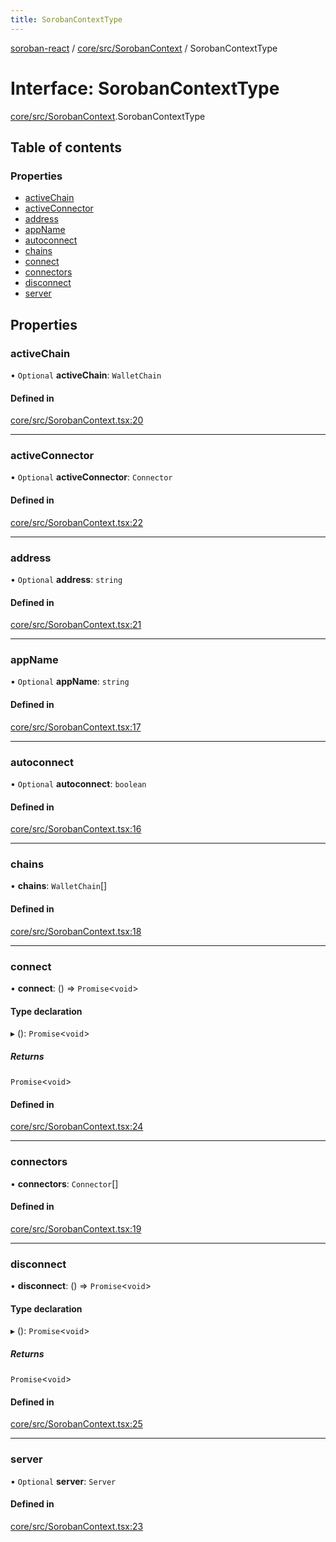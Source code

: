 ```yaml
---
title: SorobanContextType
---
```

[soroban-react](../README.md) / [core/src/SorobanContext](../modules/core_src_SorobanContext.md) / SorobanContextType

# Interface: SorobanContextType

[core/src/SorobanContext](../modules/core_src_SorobanContext.md).SorobanContextType

## Table of contents

### Properties

- [activeChain](core_src_SorobanContext.SorobanContextType.md#activechain)
- [activeConnector](core_src_SorobanContext.SorobanContextType.md#activeconnector)
- [address](core_src_SorobanContext.SorobanContextType.md#address)
- [appName](core_src_SorobanContext.SorobanContextType.md#appname)
- [autoconnect](core_src_SorobanContext.SorobanContextType.md#autoconnect)
- [chains](core_src_SorobanContext.SorobanContextType.md#chains)
- [connect](core_src_SorobanContext.SorobanContextType.md#connect)
- [connectors](core_src_SorobanContext.SorobanContextType.md#connectors)
- [disconnect](core_src_SorobanContext.SorobanContextType.md#disconnect)
- [server](core_src_SorobanContext.SorobanContextType.md#server)

## Properties

### activeChain

• `Optional` **activeChain**: `WalletChain`

#### Defined in

[core/src/SorobanContext.tsx:20](https://github.com/esteblock/soroban-react/blob/041a6c6/packages/core/src/SorobanContext.tsx#L20)

___

### activeConnector

• `Optional` **activeConnector**: `Connector`

#### Defined in

[core/src/SorobanContext.tsx:22](https://github.com/esteblock/soroban-react/blob/041a6c6/packages/core/src/SorobanContext.tsx#L22)

___

### address

• `Optional` **address**: `string`

#### Defined in

[core/src/SorobanContext.tsx:21](https://github.com/esteblock/soroban-react/blob/041a6c6/packages/core/src/SorobanContext.tsx#L21)

___

### appName

• `Optional` **appName**: `string`

#### Defined in

[core/src/SorobanContext.tsx:17](https://github.com/esteblock/soroban-react/blob/041a6c6/packages/core/src/SorobanContext.tsx#L17)

___

### autoconnect

• `Optional` **autoconnect**: `boolean`

#### Defined in

[core/src/SorobanContext.tsx:16](https://github.com/esteblock/soroban-react/blob/041a6c6/packages/core/src/SorobanContext.tsx#L16)

___

### chains

• **chains**: `WalletChain`[]

#### Defined in

[core/src/SorobanContext.tsx:18](https://github.com/esteblock/soroban-react/blob/041a6c6/packages/core/src/SorobanContext.tsx#L18)

___

### connect

• **connect**: () => `Promise`<`void`\>

#### Type declaration

▸ (): `Promise`<`void`\>

##### Returns

`Promise`<`void`\>

#### Defined in

[core/src/SorobanContext.tsx:24](https://github.com/esteblock/soroban-react/blob/041a6c6/packages/core/src/SorobanContext.tsx#L24)

___

### connectors

• **connectors**: `Connector`[]

#### Defined in

[core/src/SorobanContext.tsx:19](https://github.com/esteblock/soroban-react/blob/041a6c6/packages/core/src/SorobanContext.tsx#L19)

___

### disconnect

• **disconnect**: () => `Promise`<`void`\>

#### Type declaration

▸ (): `Promise`<`void`\>

##### Returns

`Promise`<`void`\>

#### Defined in

[core/src/SorobanContext.tsx:25](https://github.com/esteblock/soroban-react/blob/041a6c6/packages/core/src/SorobanContext.tsx#L25)

___

### server

• `Optional` **server**: `Server`

#### Defined in

[core/src/SorobanContext.tsx:23](https://github.com/esteblock/soroban-react/blob/041a6c6/packages/core/src/SorobanContext.tsx#L23)
